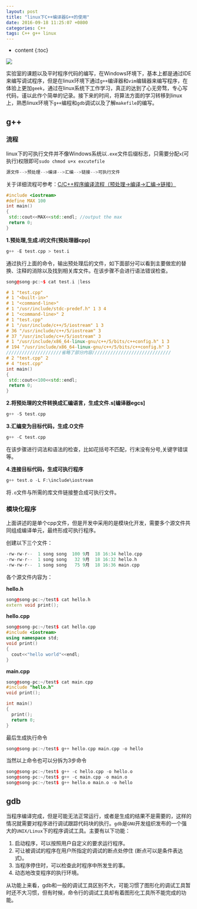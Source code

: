 ```yaml
---
layout: post
title: "linux下C++编译器G++的使用" 
date: 2016-09-18 11:25:07 +0800
categories: C++
tags: C++ g++ linux
---
```

* content
{:toc}

![](http://i.imgur.com/BdpX9tv.jpg)









实验室的课题以及平时程序代码的编写，在Windows环境下，基本上都是通过IDE来编写调试程序，但是在linux环境下通过`g++`编译器和`vim`编辑器来编写程序，在体验上更加`geek`，通过在linux系统下工作学习，真正的达到了心无旁骛，专心写代码，谨以此作个简单的记录。接下来的时间，将算法方面的学习转移到linux上，熟悉linux环境下`g++`编程和`gdb`调试以及了解`makefile`的编写。

## g++ ##

### 流程 ###

linux下的可执行文件并不像Windows系统以`.exe`文件后缀标志，只需要分配`x`(可执行)权限即可`sudo chmod u+x excutefile`

```cpp
源文件-->预处理-->编译-->汇编-->链接-->可执行文件

```

关于详细流程可参考：[C/C++程序编译流程（预处理->编译->汇编->链接）](http://www.cnblogs.com/Lynn-Zhang/p/5377024.html)


```cpp
#include <iostream>
#define MAX 100
int main()
{
 std::cout<<MAX<<std::endl; //output the max
 return 0;
}

```

**1.预处理,生成.i的文件[预处理器cpp]**

```cpp
g++ -E test.cpp > test.i 
```

通过执行上面的命令，输出预处理后的文件，如下面部分可以看到主要做宏的替换、注释的消除以及找到相关库文件。在该步骤不会进行语法错误检查。



```cpp
song@song-pc:~$ cat test.i |less

# 1 "test.cpp"
# 1 "<built-in>"
# 1 "<command-line>"
# 1 "/usr/include/stdc-predef.h" 1 3 4
# 1 "<command-line>" 2
# 1 "test.cpp"
# 1 "/usr/include/c++/5/iostream" 1 3
# 36 "/usr/include/c++/5/iostream" 3       
# 37 "/usr/include/c++/5/iostream" 3
# 1 "/usr/include/x86_64-linux-gnu/c++/5/bits/c++config.h" 1 3
# 194 "/usr/include/x86_64-linux-gnu/c++/5/bits/c++config.h" 3
/////////////////////省略了部分内容//////////////////////////////
# 2 "test.cpp" 2
# 4 "test.cpp"
int main()
{
 std::cout<<100<<std::endl;
 return 0;
}
```



**2.将预处理的文件转换成汇编语言，生成文件.s[编译器egcs]**

```cpp
g++ -S test.cpp
```

**3.汇编变为目标代码，生成.O文件**

```cpp
g++ -C test.cpp
```
在该步骤进行词法和语法的检查，比如花括号不匹配，行末没有分号,关键字错误等。

**4.连接目标代码，生成可执行程序**

```cpp
g++ test.o -L F:\include\iostream
```

将`.o`文件与所需的库文件链接整合成可执行文件。



### 模块化程序 ###

上面讲述的是单个cpp文件，但是开发中采用的是模块化开发，需要多个源文件共同组成编译单元，最终形成可执行程序。

创建以下三个文件：

```cpp
-rw-rw-r--  1 song song  100 9月  18 16:34 hello.cpp
-rw-rw-r--  1 song song   32 9月  18 16:32 hello.h
-rw-rw-r--  1 song song   75 9月  18 16:36 main.cpp

```
各个源文件内容为：

**hello.h**

```cpp
song@song-pc:~/test$ cat hello.h
extern void print();
```

**hello.cpp**

```cpp
song@song-pc:~/test$ cat hello.cpp
#include <iostream>
using namespace std;
void print()
{
  cout<<"hello world"<<endl;
}
```


**main.cpp**


```cpp
song@song-pc:~/test$ cat main.cpp
#include "hello.h"
void print();

int main()
{
  print();
  return 0;
}
```

最后生成执行命令

```cpp
song@song-pc:~/test$ g++ hello.cpp main.cpp -o hello
```
当然以上命令也可以分拆为3步命令

```cpp
song@song-pc:~/test$ g++ -c hello.cpp -o hello.o
song@song-pc:~/test$ g++ -c main.cpp -o main.o
song@song-pc:~/test$ g++ hello.o main.o -o hello
```

## gdb ##

当程序编译完成，但是可能无法正常运行，或者是生成的结果不是需要的，这样的情况就需要对程序进行调试跟踪代码块的执行。`gdb`是`GNU`开发组织发布的一个强大的`UNIX/Linux`下的程序调试工具。主要有以下功能：

1. 启动程序，可以按照用户自定义的要求运行程序。
2. 可让被调试的程序在用户所指定的调试的断点处停住 (断点可以是条件表达式)。
3. 当程序停住时，可以检查此时程序中所发生的事。
4. 动态地改变程序的执行环境。

从功能上来看，gdb和一般的调试工具区别不大，可能习惯了图形化的调试工具暂时还不大习惯，但有时候，命令行的调试工具却有着图形化工具所不能完成的功能。­­­­­­­­­­­­­­­­­­­­­­­­­­­